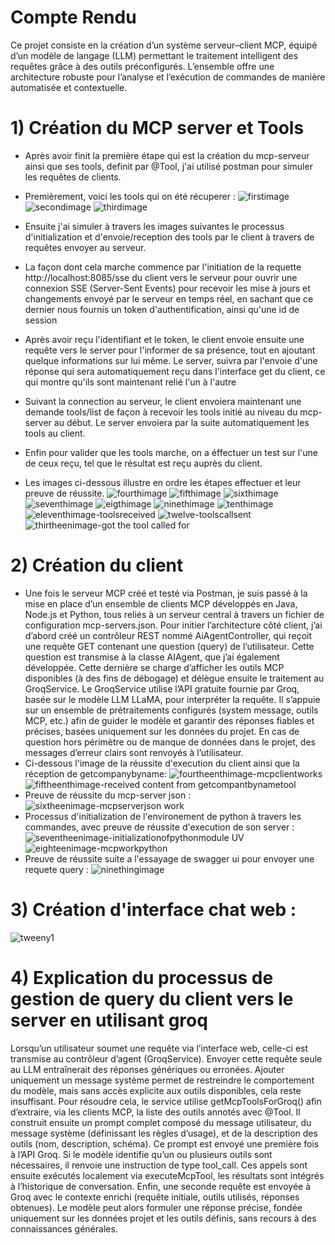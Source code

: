 # Compte Rendu

Ce projet consiste en la création d’un système serveur–client MCP, équipé d’un modèle de langage (LLM) permettant le traitement intelligent des requêtes grâce à des outils préconfigurés. L’ensemble offre une architecture robuste pour l’analyse et l’exécution de commandes de manière automatisée et contextuelle.

# 1) Création du MCP server et Tools
- Après avoir finit la première étape qui est la création du mcp-serveur ainsi que ses tools, definit par @Tool, j'ai utilisé postman pour simuler les requêtes de clients. 
- Premièrement, voici les tools qui on été récuperer :
![firstimage](https://github.com/user-attachments/assets/5e4ae0c6-4036-4d97-8dc8-ae0ab05114f7)
![secondimage](https://github.com/user-attachments/assets/79765e98-9151-4770-8c96-0cf5fa8d95e5)
![thirdimage](https://github.com/user-attachments/assets/b299c3f4-d847-4c0d-afd9-b0c237c0dc56)

- Ensuite j'ai simuler à travers les images suivantes le processus d'initialization et d'envoie/reception des tools par le client à travers de requêtes envoyer au serveur.
-  La façon dont cela marche commence par l'initiation de la requette http://localhost:8085/sse du client vers le serveur pour ouvrir une connexion SSE (Server-Sent Events) pour recevoir les mise à jours et changements envoyé par le serveur en temps réel, en sachant que ce dernier nous fournis un token d'authentification, ainsi qu'une id de session
-  Après avoir reçu l'identifiant et le token, le client envoie ensuite une requête vers le server pour l'informer de sa présence, tout en ajoutant quelque informations sur lui même. Le server, suivra par l'envoie d'une réponse qui sera automatiquement reçu dans l'interface get du client, ce qui montre qu'ils sont maintenant relié l'un à l'autre
-  Suivant la connection au serveur, le client envoiera maintenant une demande tools/list de façon à recevoir les tools initié au niveau du mcp-server au début. Le server envoiera par la suite automatiquement les tools au client.
-  Enfin pour valider que les tools marche, on a éffectuer un test sur l'une de ceux reçu, tel que le résultat est reçu auprès du client.
-  Les images ci-dessous illustre en ordre les étapes effectuer et leur preuve de réussite.
![fourthimage](https://github.com/user-attachments/assets/e7958988-856e-47a9-b8d0-c57966ee604f)
![fifthimage](https://github.com/user-attachments/assets/686a26e2-e951-4a89-8d6d-f243b29be12a)
![sixthimage](https://github.com/user-attachments/assets/131b0ae5-6018-44e8-bdd6-ab6df3787432)
![seventhimage](https://github.com/user-attachments/assets/931986aa-b16c-459d-95b8-f9ee64893101)
![eigthimage](https://github.com/user-attachments/assets/f237377e-694a-465c-8bd6-e12650b068cb)
![ninethimage](https://github.com/user-attachments/assets/f72b4d77-d644-4916-a289-03a363161e2b)
![tenthimage](https://github.com/user-attachments/assets/e54debf1-ce1f-42cc-8005-bdbac4675d33)
![eleventhimage-toolsreceived](https://github.com/user-attachments/assets/1246588b-7482-447c-9398-c178d03e0aa4)
![twelve-toolscallsent](https://github.com/user-attachments/assets/b4440673-866b-4965-97fa-e61374ba7299)
![thirtheenimage-got the tool called for](https://github.com/user-attachments/assets/dde246f4-4040-48e4-9d68-480d8b8f2fdc)

# 2) Création du client

- Une fois le serveur MCP créé et testé via Postman, je suis passé à la mise en place d’un ensemble de clients MCP développés en Java, Node.js et Python, tous reliés à un serveur central à travers un fichier de configuration mcp-servers.json.
Pour initier l’architecture côté client, j’ai d’abord créé un contrôleur REST nommé AiAgentController, qui reçoit une requête GET contenant une question (query) de l’utilisateur. Cette question est transmise à la classe AIAgent, que j’ai également développée. Cette dernière se charge d’afficher les outils MCP disponibles (à des fins de débogage) et délègue ensuite le traitement au GroqService.
Le GroqService utilise l’API gratuite fournie par Groq, basée sur le modèle LLM LLaMA, pour interpréter la requête. Il s’appuie sur un ensemble de prétraitements configurés (system message, outils MCP, etc.) afin de guider le modèle et garantir des réponses fiables et précises, basées uniquement sur les données du projet.
En cas de question hors périmètre ou de manque de données dans le projet, des messages d’erreur clairs sont renvoyés à l’utilisateur.
- Ci-dessous l'image de la réussite d'execution du client ainsi que la réception de getcompanybyname:
![fourtheenthimage-mcpclientworks](https://github.com/user-attachments/assets/b5b4ebb8-7094-4554-997a-997170309829)
![fiftheenthimage-received content from getcompantbynametool](https://github.com/user-attachments/assets/f1edb62f-8ccb-4c5a-a62a-e398fdb9febb)
- Preuve de réussite du mcp-server json :
![sixtheenimage-mcpserverjson work](https://github.com/user-attachments/assets/8fc63b11-504d-49c7-b902-303f8411b436)
- Processus d'initialization de l'environement de python à travers les commandes, avec preuve de réussite d'execution de son server :
![seventheenimage-initializationofpythonmodule UV](https://github.com/user-attachments/assets/d53940de-4ffc-495e-b4ae-b1095435bfac)
![eighteenimage-mcpworkpython](https://github.com/user-attachments/assets/84f03f59-d7d0-47f7-b0d7-272f8229a9e7)
- Preuve de réussite suite a l'essayage de swagger ui pour envoyer une requete query :
![ninethingimage](https://github.com/user-attachments/assets/b01d1743-ee1a-4f3b-b009-38462b93fc99)

# 3) Création d'interface chat web :
![tweeny1](https://github.com/user-attachments/assets/ec8e5e7f-854f-4143-a92f-7b651e6101e2)

# 4) Explication du processus de gestion de query du client vers le server en utilisant groq

Lorsqu’un utilisateur soumet une requête via l’interface web, celle-ci est transmise au contrôleur d’agent (GroqService). Envoyer cette requête seule au LLM entraînerait des réponses génériques ou erronées. Ajouter uniquement un message système permet de restreindre le comportement du modèle, mais sans accès explicite aux outils disponibles, cela reste insuffisant.
Pour résoudre cela, le service utilise getMcpToolsForGroq() afin d’extraire, via les clients MCP, la liste des outils annotés avec @Tool. Il construit ensuite un prompt complet composé du message utilisateur, du message système (définissant les règles d’usage), et de la description des outils (nom, description, schéma).
Ce prompt est envoyé une première fois à l’API Groq. Si le modèle identifie qu’un ou plusieurs outils sont nécessaires, il renvoie une instruction de type tool_call. Ces appels sont ensuite exécutés localement via executeMcpTool, les résultats sont intégrés à l’historique de conversation.
Enfin, une seconde requête est envoyée à Groq avec le contexte enrichi (requête initiale, outils utilisés, réponses obtenues). Le modèle peut alors formuler une réponse précise, fondée uniquement sur les données projet et les outils définis, sans recours à des connaissances générales.










